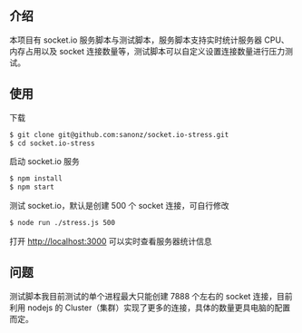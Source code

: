## 介绍

本项目有 socket.io 服务脚本与测试脚本，服务脚本支持实时统计服务器 CPU、内存占用以及 socket 连接数量等，测试脚本可以自定义设置连接数量进行压力测试。

## 使用

下载

```bash
$ git clone git@github.com:sanonz/socket.io-stress.git
$ cd socket.io-stress
```

启动 socket.io 服务

```bash
$ npm install
$ npm start
```

测试 socket.io，默认是创建 500 个 socket 连接，可自行修改

```bash
$ node run ./stress.js 500
```

打开 [http://localhost:3000](http://localhost:3000) 可以实时查看服务器统计信息

## 问题

测试脚本我目前测试的单个进程最大只能创建 7888 个左右的 socket 连接，目前利用 nodejs 的 Cluster（集群）实现了更多的连接，具体的数量更具电脑的配置而定。
